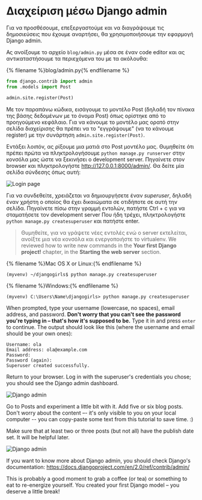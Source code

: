# Διαχείριση μέσω Django admin

Για να προσθέσουμε, επεξεργαστούμε και να διαγράψουμε τις δημοσιεύσεις που έχουμε αναρτήσει, θα χρησιμοποιήσουμε την εφαρμογή Django admin.

Ας ανοίξουμε το αρχείο `blog/admin.py` μέσα σε έναν code editor και ας αντικαταστήσουμε τα περιεχόμενα του με τα ακόλουθα:

{% filename %}blog/admin.py{% endfilename %}

```python
from django.contrib import admin
from .models import Post

admin.site.register(Post)
```

Με τον παραπάνω κώδικα, εισάγουμε το μοντέλο Post (δηλαδή τον πίνακα της βάσης δεδομένων με το όνομα Post) όπως ορίστηκε από το προηγούμενο κεφάλαιο. Για να κάνουμε το μοντέλο μας ορατό στην σελίδα διαχείρισης θα πρέπει να το "εγγράψουμε" (να το κάνουμε register) με την συνάρτηση `admin.site.register(Post)`.

Εντάξει λοιπόν, ας ρίξουμε μια ματιά στο Post μοντέλο μας. Θυμηθείτε ότι πρέπει πρώτα να πληκτρολογήσουμε `python manage.py runserver` στην κονσόλα μας ώστε να ξεκινήσει ο development server. Πηγαίνετε στον browser και πληκτρολογήστε http://127.0.0.1:8000/admin/. Θα δείτε μία σελίδα σύνδεσης όπως αυτή:

![Login page](images/login_page2.png)

Για να συνδεθείτε, χρειάζεται να δημιουργήσετε έναν *superuser*, δηλαδή έναν χρήστη ο οποίος θα έχει δικαιώματα σε οτιδήποτε σε αυτή την σελίδα. Πηγαίνετε πίσω στην γραμμή εντολών, πατήστε Ctrl + c για να σταματήσετε τον development server Που ήδη τρέχει, πληκτρολογήστε `python manage.py createsuperuser` και πατήστε enter.

> Θυμηθείτε, για να γράψετε νέες εντολές ενώ ο server εκτελείται, ανοίξτε μια νέα κονσόλα και ενεργοποιήστε το virtualenv. We reviewed how to write new commands in the **Your first Django project!** chapter, in the **Starting the web server** section.

{% filename %}Mac OS X or Linux:{% endfilename %}

    (myvenv) ~/djangogirls$ python manage.py createsuperuser
    

{% filename %}Windows:{% endfilename %}

    (myvenv) C:\Users\Name\djangogirls> python manage.py createsuperuser
    

When prompted, type your username (lowercase, no spaces), email address, and password. **Don't worry that you can't see the password you're typing in – that's how it's supposed to be.** Type it in and press `enter` to continue. The output should look like this (where the username and email should be your own ones):

    Username: ola
    Email address: ola@example.com
    Password:
    Password (again):
    Superuser created successfully.
    

Return to your browser. Log in with the superuser's credentials you chose; you should see the Django admin dashboard.

![Django admin](images/django_admin3.png)

Go to Posts and experiment a little bit with it. Add five or six blog posts. Don't worry about the content –- it's only visible to you on your local computer -- you can copy-paste some text from this tutorial to save time. :)

Make sure that at least two or three posts (but not all) have the publish date set. It will be helpful later.

![Django admin](images/edit_post3.png)

If you want to know more about Django admin, you should check Django's documentation: https://docs.djangoproject.com/en/2.0/ref/contrib/admin/

This is probably a good moment to grab a coffee (or tea) or something to eat to re-energize yourself. You created your first Django model – you deserve a little break!